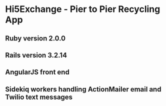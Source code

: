 # Hi5Exchange - Pier to Pier Recycling App

## Ruby version 2.0.0

## Rails version 3.2.14

## AngularJS front end

## Sidekiq workers handling ActionMailer email and Twilio text messages

